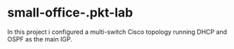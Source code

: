 # small-office-.pkt-lab
In this project i configured a multi-switch Cisco topology running DHCP and OSPF as the main IGP.
